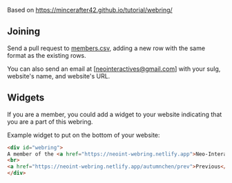 Based on https://mincerafter42.github.io/tutorial/webring/


## Joining

Send a pull request to [members.csv](https://github.com/aucchen/neoint_webring/blob/main/_data/members.csv), adding a new row with the same format as the existing rows.

You can also send an email at [neointeractives@gmail.com] with your sulg, website's name, and website's URL.

## Widgets

If you are a member, you could add a widget to your website indicating that you are a part of this webring.

Example widget to put on the bottom of your website:

```html
<div id="webring">
A member of the <a href="https://neoint-webring.netlify.app">Neo-Interactives Webring</a>
<br>
<a href="https://neoint-webring.netlify.app/autumnchen/prev">Previous</a> - <a href="https://neoint-webring.netlify.app/autumnchen/next">Next</a>
</div>

```
